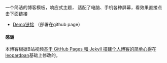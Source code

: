 
一个简洁的博客模板，响应式主题， 适配了电脑、手机各种屏幕，看效果直接点击下面链接
 * [Demo链接](https://www.songhailong.cn/) （部署在github page）         


#### 感谢   

本博客根据B站视频[基于 GitHub Pages 和 Jekyll 搭建个人博客的简单心得](https://www.bilibili.com/video/BV14x411t7ZU?spm_id_from=333.999.0.0)在[leopardpan](https://github.com/leopardpan/leopardpan.github.io)基础上修改的。  

